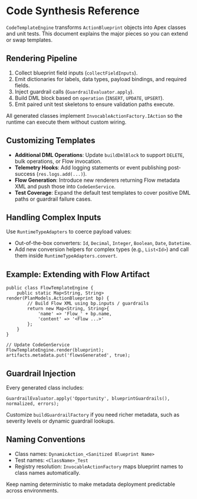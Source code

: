 # Code Synthesis Reference

`CodeTemplateEngine` transforms `ActionBlueprint` objects into Apex classes and unit tests. This document explains the major pieces so you can extend or swap templates.

## Rendering Pipeline

1. Collect blueprint field inputs (`collectFieldInputs`).
2. Emit dictionaries for labels, data types, payload bindings, and required fields.
3. Inject guardrail calls (`GuardrailEvaluator.apply`).
4. Build DML block based on `operation` (`INSERT`, `UPDATE`, `UPSERT`).
5. Emit paired unit test skeletons to ensure validation paths execute.

All generated classes implement `InvocableActionFactory.IAction` so the runtime can execute them without custom wiring.

## Customizing Templates

- **Additional DML Operations**: Update `buildDmlBlock` to support `DELETE`, bulk operations, or Flow invocation.
- **Telemetry Hooks**: Add logging statements or event publishing post-success (`res.logs.add(...)`).
- **Flow Generation**: Introduce new renderers returning Flow metadata XML and push those into `CodeGenService`.
- **Test Coverage**: Expand the default test templates to cover positive DML paths or guardrail failure cases.

## Handling Complex Inputs

Use `RuntimeTypeAdapters` to coerce payload values:
- Out-of-the-box converters: `Id`, `Decimal`, `Integer`, `Boolean`, `Date`, `Datetime`.
- Add new conversion helpers for complex types (e.g., `List<Id>`) and call them inside `RuntimeTypeAdapters.convert`.

## Example: Extending with Flow Artifact

```apex
public class FlowTemplateEngine {
    public static Map<String, String> render(PlanModels.ActionBlueprint bp) {
        // Build Flow XML using bp.inputs / guardrails
        return new Map<String, String>{
            'name' => 'Flow_' + bp.name,
            'content' => '<Flow ...>'
        };
    }
}

// Update CodeGenService
FlowTemplateEngine.render(blueprint);
artifacts.metadata.put('flowsGenerated', true);
```

## Guardrail Injection

Every generated class includes:
```apex
GuardrailEvaluator.apply('Opportunity', blueprintGuardrails(), normalized, errors);
```
Customize `buildGuardrailFactory` if you need richer metadata, such as severity levels or dynamic guardrail lookups.

## Naming Conventions

- Class names: `DynamicAction_<Sanitized Blueprint Name>`
- Test names: `<ClassName>_Test`
- Registry resolution: `InvocableActionFactory` maps blueprint names to class names automatically.

Keep naming deterministic to make metadata deployment predictable across environments.
